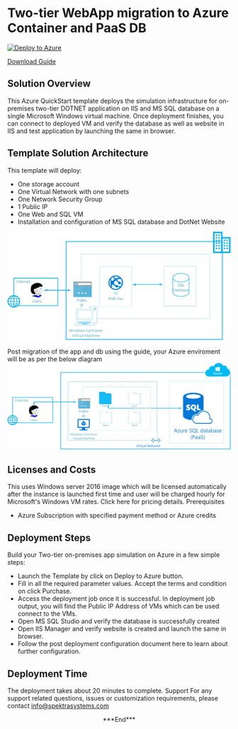 # Two-tier WebApp migration to Azure Container and PaaS DB

[![Deploy to Azure](http://azuredeploy.net/deploybutton.png)](https://portal.azure.com/#create/Microsoft.Template/uri/https%3A%2F%2Fraw.githubusercontent.com%2FSpektraSystems%2F2-Tier-app-migration-to-containers-on-Azure%2Fmaster%2Fazuredeploy.json)

[Download Guide](https://raw.githubusercontent.com/SpektraSystems/2-Tier-app-migration-to-containers-on-Azure/master/Two-tier%20App%20migration%20on%20Azure%20Container.pdf)

## Solution Overview
This Azure QuickStart template deploys the simulation infrastructure for on-premises two-tier DOTNET application on IIS and MS SQL database on a single Microsoft Windows virtual machine.
Once deployment finishes, you can connect to deployed VM and verify the database as well as website in IIS and test application by launching the same in browser.
## Template Solution Architecture
This template will deploy:
*	One storage account
*	One Virtual Network with one subnets
*	One Network Security Group
*	1 Public IP
*	One Web and SQL VM
*	Installation and configuration of MS SQL database and DotNet Website

<img src="images/onPremApp.jpg"/> 

Post migration of the app and db using the guide, your Azure enviroment will be as per the below diagram
<img src="images/ContainerApp.jpg"/> 
## Licenses and Costs
This uses Windows server 2016 image which will be licensed automatically after the instance is launched first time and user will be charged hourly for Microsoft's Windows VM rates. Click here for pricing details.
Prerequisites
*	Azure Subscription with specified payment method or Azure credits
## Deployment Steps
Build your Two-tier on-premises app simulation on Azure in a few simple steps:
*	Launch the Template by click on Deploy to Azure button.
*	Fill in all the required parameter values. Accept the terms and condition on click Purchase.
*	Access the deployment job once it is successful. In deployment job output, you will find the Public IP Address of VMs which can be used connect to the VMs.
*	Open MS SQL Studio and verify the database is successfully created
*	Open IIS Manager and verify website is created and launch the same in browser.
*	Follow the post deployment configuration document here to learn about further configuration.
## Deployment Time
The deployment takes about 20 minutes to complete.
Support
For any support related questions, issues or customization requirements, please contact info@spektrasystems.com <br/>
<center>***End***</center>
